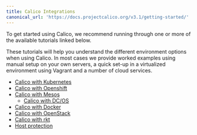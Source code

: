 ```yaml
---
title: Calico Integrations
canonical_url: 'https://docs.projectcalico.org/v3.1/getting-started/'
---
```


To get started using Calico, we recommend running through one or more of the
available tutorials linked below.

These tutorials will help you understand the different environment options when
using Calico.  In most cases we provide worked examples using manual setup on
your own servers, a quick set-up in a virtualized environment using Vagrant and
a number of cloud services.

- [Calico with Kubernetes](kubernetes)
- [Calico with Openshift](openshift/installation)
- [Calico with Mesos](mesos)
  - [Calico with DC/OS](mesos/installation/dc-os)
- [Calico with Docker](docker)
- [Calico with OpenStack](openstack)
- [Calico with rkt](rkt)
- [Host protection](bare-metal/bare-metal)
